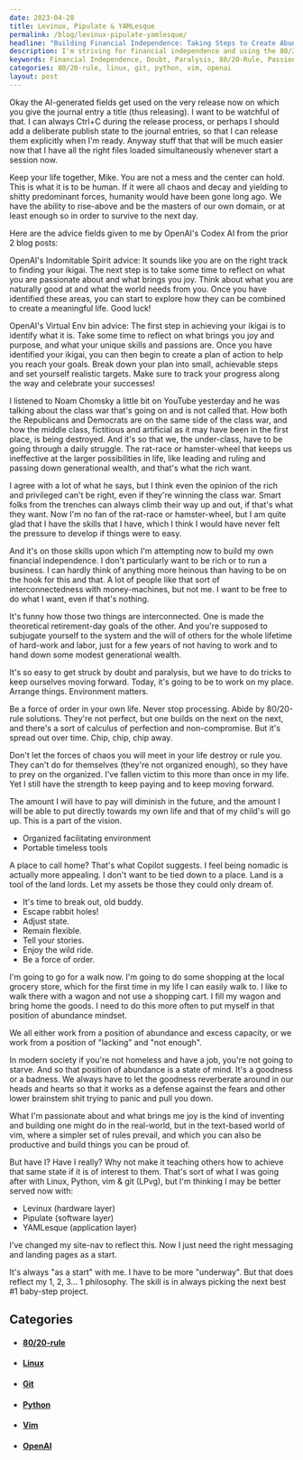 ```yaml
---
date: 2023-04-28
title: Levinux, Pipulate & YAMLesque
permalink: /blog/levinux-pipulate-yamlesque/
headline: "Building Financial Independence: Taking Steps to Create Abundance and Order."
description: I'm striving for financial independence and using the 80/20-rule and OpenAI's Codex AI to create a plan of action to help me reach my goals. I'm breaking out of my old habits and focusing on inventing and building in the real and text-based world with Linux, Python, vim & git. I'm taking baby-steps to create a life of abundance and order.
keywords: Financial Independence, Doubt, Paralysis, 80/20-Rule, Passion, Joy, Plan of Action, OpenAI, Codex AI, Habits, Abundance, Order, Land Lords, Inventing, Building, Linux, Python, Vim, Git, Baby Steps
categories: 80/20-rule, linux, git, python, vim, openai
layout: post
---
```


Okay the AI-generated fields get used on the very release now on which you give
the journal entry a title (thus releasing). I want to be watchful of that. I
can always Ctrl+C during the release process, or perhaps I should add a
deliberate publish state to the journal entries, so that I can release them
explicitly when I'm ready. Anyway stuff that that will be much easier now that
I have all the right files loaded simultaneously whenever start a session now.

Keep your life together, Mike. You are not a mess and the center can hold. This
is what it is to be human. If it were all chaos and decay and yielding to
shitty predominant forces, humanity would have been gone long ago. We have the
ability to rise-above and be the masters of our own domain, or at least enough
so in order to survive to the next day.

Here are the advice fields given to me by OpenAI's Codex AI from the prior 2
blog posts:

OpenAI's Indomitable Spirit advice: It sounds like you are on the right track
to finding your ikigai. The next step is to take some time to reflect on what
you are passionate about and what brings you joy. Think about what you are
naturally good at and what the world needs from you. Once you have identified
these areas, you can start to explore how they can be combined to create a
meaningful life. Good luck!

OpenAI's Virtual Env bin advice: The first step in achieving your ikigai is to
identify what it is. Take some time to reflect on what brings you joy and
purpose, and what your unique skills and passions are. Once you have identified
your ikigai, you can then begin to create a plan of action to help you reach
your goals. Break down your plan into small, achievable steps and set yourself
realistic targets. Make sure to track your progress along the way and celebrate
your successes!

I listened to Noam Chomsky a little bit on YouTube yesterday and he was talking
about the class war that's going on and is not called that. How both the
Republicans and Democrats are on the same side of the class war, and how the
middle class, fictitious and artificial as it may have been in the first place,
is being destroyed. And it's so that we, the under-class, have to be going
through a daily struggle. The rat-race or hamster-wheel that keeps us
ineffective at the larger possibilities in life, like leading and ruling and
passing down generational wealth, and that's what the rich want.

I agree with a lot of what he says, but I think even the opinion of the rich
and privileged can't be right, even if they're winning the class war. Smart
folks from the trenches can always climb their way up and out, if that's what
they want. Now I'm no fan of the rat-race or hamster-wheel, but I am quite glad
that I have the skills that I have, which I think I would have never felt the
pressure to develop if things were to easy.

And it's on those skills upon which I'm attempting now to build my own
financial independence. I don't particularly want to be rich or to run a
business. I can hardly think of anything more heinous than having to be on the
hook for this and that. A lot of people like that sort of interconnectedness
with money-machines, but not me. I want to be free to do what I want, even if
that's nothing.

It's funny how those two things are interconnected. One is made the theoretical
retirement-day goals of the other. And you're supposed to subjugate yourself to
the system and the will of others for the whole lifetime of hard-work and
labor, just for a few years of not having to work and to hand down some modest
generational wealth.

It's so easy to get struck by doubt and paralysis, but we have to do tricks to
keep ourselves moving forward. Today, it's going to be to work on my place.
Arrange things. Environment matters.

Be a force of order in your own life. Never stop processing. Abide by
80/20-rule solutions. They're not perfect, but one builds on the next on the
next, and there's a sort of calculus of perfection and non-compromise. But it's
spread out over time. Chip, chip, chip away.

Don't let the forces of chaos you will meet in your life destroy or rule you.
They can't do for themselves (they're not organized enough), so they have to
prey on the organized. I've fallen victim to this more than once in my life.
Yet I still have the strength to keep paying and to keep moving forward.

The amount I will have to pay will diminish in the future, and the amount I
will be able to put directly towards my own life and that of my child's will go
up. This is a part of the vision.

- Organized facilitating environment
- Portable timeless tools

A place to call home? That's what Copilot suggests. I feel being nomadic is
actually more appealing. I don't want to be tied down to a place. Land is a
tool of the land lords. Let my assets be those they could only dream of.

- It's time to break out, old buddy.
- Escape rabbit holes!
- Adjust state.
- Remain flexible.
- Tell your stories.
- Enjoy the wild ride.
- Be a force of order.

I'm going to go for a walk now. I'm going to do some shopping at the local
grocery store, which for the first time in my life I can easily walk to. I like
to walk there with a wagon and not use a shopping cart. I fill my wagon and
bring home the goods. I need to do this more often to put myself in that
position of abundance mindset.

We all either work from a position of abundance and excess capacity, or we work
from a position of "lacking" and "not enough".

In modern society if you're not homeless and have a job, you're not going to
starve. And so that position of abundance is a state of mind. It's a goodness
or a badness. We always have to let the goodness reverberate around in our
heads and hearts so that it works as a defense against the fears and other
lower brainstem shit trying to panic and pull you down.

What I'm passionate about and what brings me joy is the kind of inventing and
building one might do in the real-world, but in the text-based world of vim,
where a simpler set of rules prevail, and which you can also be productive and
build things you can be proud of.

But have I? Have I really? Why not make it teaching others how to achieve that
same state if it is of interest to them. That's sort of what I was going after
with Linux, Python, vim & git (LPvg), but I'm thinking I may be better served
now with:

- Levinux (hardware layer)
- Pipulate (software layer)
- YAMLesque (application layer)

I've changed my site-nav to reflect this. Now I just need the right messaging
and landing pages as a start.

It's always "as a start" with me. I have to be more "underway". But that does
reflect my 1, 2, 3... 1 philosophy. The skill is in always picking the next
best #1 baby-step project.


## Categories

<ul>
<li><h4><a href='/80-20-rule/'>80/20-rule</a></h4></li>
<li><h4><a href='/linux/'>Linux</a></h4></li>
<li><h4><a href='/git/'>Git</a></h4></li>
<li><h4><a href='/python/'>Python</a></h4></li>
<li><h4><a href='/vim/'>Vim</a></h4></li>
<li><h4><a href='/openai/'>OpenAI</a></h4></li></ul>